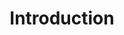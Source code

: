 ---
title: Introduction
name: Introduction
position_number: 1
content_markdown: |-
  This documentation provides a guide for integrating and working with the Planman REST API. After successful integration, you can utilize Planman's on-demand delivery management system along with all its unique features.
  
  Planman API provides you with the ability to request a delivery for your order and have that order delivered by one of our affiliated operators.
  To learn more about our rates and start the integration process, please contact one of our affiliated operators iFleet or Scooter.

  All endpoints of the API use standard HTTP response codes and return JSON-encoded responses.

  You'll succeed if this happens.
  {: .success }

  Here's some useful information.
  {: .info }

  Something bad will happen if you do this.
  {: .error }
left_code_blocks:
  - code_block:
    title:
    language:
right_code_blocks:
  - code_block:
    title:
    language:
---